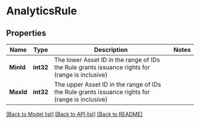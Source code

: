 # AnalyticsRule

## Properties
Name | Type | Description | Notes
------------ | ------------- | ------------- | -------------
**MinId** | **int32** | The lower Asset ID in the range of IDs the Rule grants issuance rights for (range is inclusive) | 
**MaxId** | **int32** | The upper Asset ID in the range of IDs the Rule grants issuance rights for (range is inclusive) | 

[[Back to Model list]](../README.md#documentation-for-models) [[Back to API list]](../README.md#documentation-for-api-endpoints) [[Back to README]](../README.md)


